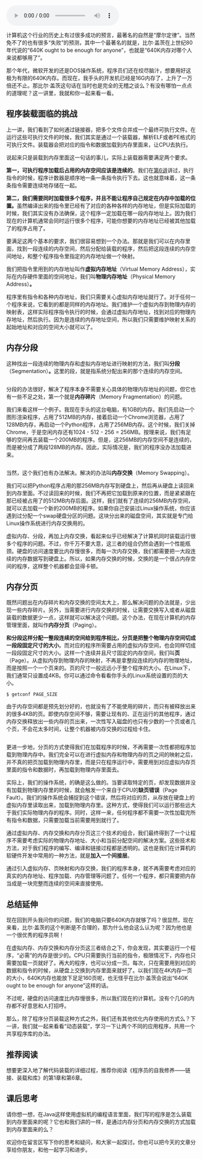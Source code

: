 <audio title="09 _ 程序装载：“640K内存”真的不够用么？" src="https://static001.geekbang.org/resource/audio/06/c3/068aa199c89bf246db4978f9873abec3.mp3" controls="controls"></audio> 
<p>计算机这个行业的历史上有过很多成功的预言，最著名的自然是“摩尔定律”。当然免不了的也有很多“失败”的预测，其中一个最著名的就是，比尔·盖茨在上世纪80年代说的“640K ought to be enough for anyone”，也就是“640K内存对哪个人来说都够用了”。</p><p>那个年代，微软开发的还是DOS操作系统，程序员们还在绞尽脑汁，想要用好这极为有限的640K内存。而现在，我手头的开发机已经是16G内存了，上升了一万倍还不止。那比尔·盖茨这句话在当时也是完全的无稽之谈么？有没有哪怕一点点的道理呢？这一讲里，我就和你一起来看一看。</p><h2>程序装载面临的挑战</h2><p>上一讲，我们看到了如何通过链接器，把多个文件合并成一个最终可执行文件。在运行这些可执行文件的时候，我们其实是通过一个装载器，解析ELF或者PE格式的可执行文件。装载器会把对应的指令和数据加载到内存里面来，让CPU去执行。</p><p>说起来只是装载到内存里面这一句话的事儿，实际上装载器需要满足两个要求。</p><p><strong>第一，可执行程序加载后占用的内存空间应该是连续的</strong>。我们在<a href="https://time.geekbang.org/column/article/94075">第6讲</a>讲过，执行指令的时候，程序计数器是顺序地一条一条指令执行下去。这也就意味着，这一条条指令需要连续地存储在一起。</p><!-- [[[read_end]]] --><p><strong>第二，我们需要同时加载很多个程序，并且不能让程序自己规定在内存中加载的位置。</strong>虽然编译出来的指令里已经有了对应的各种各样的内存地址，但是实际加载的时候，我们其实没有办法确保，这个程序一定加载在哪一段内存地址上。因为我们现在的计算机通常会同时运行很多个程序，可能你想要的内存地址已经被其他加载了的程序占用了。</p><p>要满足这两个基本的要求，我们很容易想到一个办法。那就是我们可以在内存里面，找到一段连续的内存空间，然后分配给装载的程序，然后把这段连续的内存空间地址，和整个程序指令里指定的内存地址做一个映射。</p><p>我们把指令里用到的内存地址叫作<strong>虚拟内存地址</strong>（Virtual Memory Address），实际在内存硬件里面的空间地址，我们叫<strong>物理内存地址</strong>（Physical Memory Address）<strong>。</strong></p><p>程序里有指令和各种内存地址，我们只需要关心虚拟内存地址就行了。对于任何一个程序来说，它看到的都是同样的内存地址。我们维护一个虚拟内存到物理内存的映射表，这样实际程序指令执行的时候，会通过虚拟内存地址，找到对应的物理内存地址，然后执行。因为是连续的内存地址空间，所以我们只需要维护映射关系的起始地址和对应的空间大小就可以了。</p><h2>内存分段</h2><p>这种找出一段连续的物理内存和虚拟内存地址进行映射的方法，我们叫<strong>分段</strong>（Segmentation）<strong>。</strong>这里的段，就是指系统分配出来的那个连续的内存空间。</p><p><img src="https://static001.geekbang.org/resource/image/24/18/24596e1e66d88c5d077b4c957d0d7f18.png?wh=1142*736" alt=""></p><p>分段的办法很好，解决了程序本身不需要关心具体的物理内存地址的问题，但它也有一些不足之处，第一个就是<strong>内存碎片</strong>（Memory Fragmentation）的问题。</p><p>我们来看这样一个例子。我现在手头的这台电脑，有1GB的内存。我们先启动一个图形渲染程序，占用了512MB的内存，接着启动一个Chrome浏览器，占用了128MB内存，再启动一个Python程序，占用了256MB内存。这个时候，我们关掉Chrome，于是空闲内存还有1024 - 512 - 256 = 256MB。按理来说，我们有足够的空间再去装载一个200MB的程序。但是，这256MB的内存空间不是连续的，而是被分成了两段128MB的内存。因此，实际情况是，我们的程序没办法加载进来。</p><p><img src="https://static001.geekbang.org/resource/image/57/d1/57211af3053ed621aeb903433c6c10d1.png?wh=1142*611" alt=""></p><p>当然，这个我们也有办法解决。解决的办法叫<strong>内存交换</strong>（Memory Swapping）。</p><p>我们可以把Python程序占用的那256MB内存写到硬盘上，然后再从硬盘上读回来到内存里面。不过读回来的时候，我们不再把它加载到原来的位置，而是紧紧跟在那已经被占用了的512MB内存后面。这样，我们就有了连续的256MB内存空间，就可以去加载一个新的200MB的程序。如果你自己安装过Linux操作系统，你应该遇到过分配一个swap硬盘分区的问题。这块分出来的磁盘空间，其实就是专门给Linux操作系统进行内存交换用的。</p><p>虚拟内存、分段，再加上内存交换，看起来似乎已经解决了计算机同时装载运行很多个程序的问题。不过，你千万不要大意，这三者的组合仍然会遇到一个性能瓶颈。硬盘的访问速度要比内存慢很多，而每一次内存交换，我们都需要把一大段连续的内存数据写到硬盘上。所以，如果内存交换的时候，交换的是一个很占内存空间的程序，这样整个机器都会显得卡顿。</p><h2>内存分页</h2><p>既然问题出在内存碎片和内存交换的空间太大上，那么解决问题的办法就是，少出现一些内存碎片。另外，当需要进行内存交换的时候，让需要交换写入或者从磁盘装载的数据更少一点，这样就可以解决这个问题。这个办法，在现在计算机的内存管理里面，就叫作<strong>内存分页</strong>（Paging）。</p><p><strong>和分段这样分配一整段连续的空间给到程序相比，分页是把整个物理内存空间切成一段段固定尺寸的大小</strong>。而对应的程序所需要占用的虚拟内存空间，也会同样切成一段段固定尺寸的大小。这样一个连续并且尺寸固定的内存空间，我们叫<strong>页</strong>（Page）。从虚拟内存到物理内存的映射，不再是拿整段连续的内存的物理地址，而是按照一个一个页来的。页的尺寸一般远远小于整个程序的大小。在Linux下，我们通常只设置成4KB。你可以通过命令看看你手头的Linux系统设置的页的大小。</p><pre><code>$ getconf PAGE_SIZE
</code></pre><p>由于内存空间都是预先划分好的，也就没有了不能使用的碎片，而只有被释放出来的很多4KB的页。即使内存空间不够，需要让现有的、正在运行的其他程序，通过内存交换释放出一些内存的页出来，一次性写入磁盘的也只有少数的一个页或者几个页，不会花太多时间，让整个机器被内存交换的过程给卡住。</p><p><img src="https://static001.geekbang.org/resource/image/0c/f0/0cf2f08e1ceda473df71189334857cf0.png?wh=1142*832" alt=""></p><p>更进一步地，分页的方式使得我们在加载程序的时候，不再需要一次性都把程序加载到物理内存中。我们完全可以在进行虚拟内存和物理内存的页之间的映射之后，并不真的把页加载到物理内存里，而是只在程序运行中，需要用到对应虚拟内存页里面的指令和数据时，再加载到物理内存里面去。</p><p>实际上，我们的操作系统，的确是这么做的。当要读取特定的页，却发现数据并没有加载到物理内存里的时候，就会触发一个来自于CPU的<strong>缺页错误</strong>（Page Fault）。我们的操作系统会捕捉到这个错误，然后将对应的页，从存放在硬盘上的虚拟内存里读取出来，加载到物理内存里。这种方式，使得我们可以运行那些远大于我们实际物理内存的程序。同时，这样一来，任何程序都不需要一次性加载完所有指令和数据，只需要加载当前需要用到就行了。</p><p>通过虚拟内存、内存交换和内存分页这三个技术的组合，我们最终得到了一个让程序不需要考虑实际的物理内存地址、大小和当前分配空间的解决方案。这些技术和方法，对于我们程序的编写、编译和链接过程都是透明的。这也是我们在计算机的软硬件开发中常用的一种方法，就是<strong>加入一个间接层</strong>。</p><p>通过引入虚拟内存、页映射和内存交换，我们的程序本身，就不再需要考虑对应的真实的内存地址、程序加载、内存管理等问题了。任何一个程序，都只需要把内存当成是一块完整而连续的空间来直接使用。</p><h2>总结延伸</h2><p>现在回到开头我问你的问题，我们的电脑只要640K内存就够了吗？很显然，现在来看，比尔·盖茨的这个判断是不合理的，那为什么他会这么认为呢？因为他也是一个很优秀的程序员啊！</p><p>在虚拟内存、内存交换和内存分页这三者结合之下，你会发现，其实要运行一个程序，“必需”的内存是很少的。CPU只需要执行当前的指令，极限情况下，内存也只需要加载一页就好了。再大的程序，也可以分成一页。每次，只在需要用到对应的数据和指令的时候，从硬盘上交换到内存里面来就好了。以我们现在4K内存一页的大小，640K内存也能放下足足160页呢，也无怪乎在比尔·盖茨会说出“640K ought to be enough for anyone”这样的话。</p><p>不过呢，硬盘的访问速度比内存慢很多，所以我们现在的计算机，没有个几G的内存都不好意思和人打招呼。</p><p>那么，除了程序分页装载这种方式之外，我们还有其他优化内存使用的方式么？下一讲，我们就一起来看看“动态装载”，学习一下让两个不同的应用程序，共用一个共享程序库的办法。</p><h2>推荐阅读</h2><p>想要更深入地了解代码装载的详细过程，推荐你阅读《程序员的自我修养——链接、装载和库》的第1章和第6章。</p><h2>课后思考</h2><p>请你想一想，在Java这样使用虚拟机的编程语言里面，我们写的程序是怎么装载到内存里面来的呢？它也和我们讲的一样，是通过内存分页和内存交换的方式加载到内存里面来的么？</p><p>欢迎你在留言区写下你的思考和疑问，和大家一起探讨。你也可以把今天的文章分享给你朋友，和他一起学习和进步。</p><p></p>